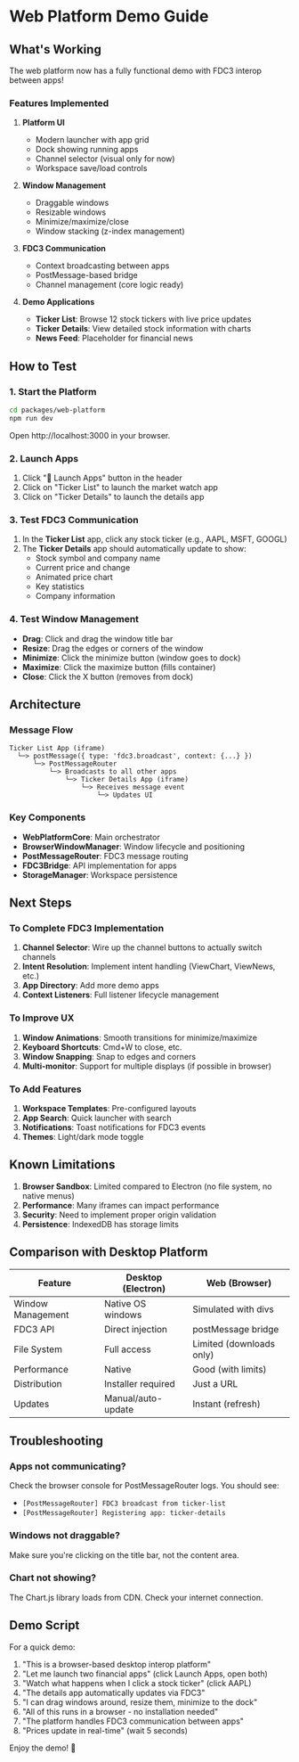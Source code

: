 # Web Platform Demo Guide

## What's Working

The web platform now has a fully functional demo with FDC3 interop between apps!

### Features Implemented

1. **Platform UI**
   - Modern launcher with app grid
   - Dock showing running apps
   - Channel selector (visual only for now)
   - Workspace save/load controls

2. **Window Management**
   - Draggable windows
   - Resizable windows
   - Minimize/maximize/close
   - Window stacking (z-index management)

3. **FDC3 Communication**
   - Context broadcasting between apps
   - PostMessage-based bridge
   - Channel management (core logic ready)

4. **Demo Applications**
   - **Ticker List**: Browse 12 stock tickers with live price updates
   - **Ticker Details**: View detailed stock information with charts
   - **News Feed**: Placeholder for financial news

## How to Test

### 1. Start the Platform

```bash
cd packages/web-platform
npm run dev
```

Open http://localhost:3000 in your browser.

### 2. Launch Apps

1. Click "📱 Launch Apps" button in the header
2. Click on "Ticker List" to launch the market watch app
3. Click on "Ticker Details" to launch the details app

### 3. Test FDC3 Communication

1. In the **Ticker List** app, click any stock ticker (e.g., AAPL, MSFT, GOOGL)
2. The **Ticker Details** app should automatically update to show:
   - Stock symbol and company name
   - Current price and change
   - Animated price chart
   - Key statistics
   - Company information

### 4. Test Window Management

- **Drag**: Click and drag the window title bar
- **Resize**: Drag the edges or corners of the window
- **Minimize**: Click the minimize button (window goes to dock)
- **Maximize**: Click the maximize button (fills container)
- **Close**: Click the X button (removes from dock)

## Architecture

### Message Flow

```
Ticker List App (iframe)
  └─> postMessage({ type: 'fdc3.broadcast', context: {...} })
      └─> PostMessageRouter
          └─> Broadcasts to all other apps
              └─> Ticker Details App (iframe)
                  └─> Receives message event
                      └─> Updates UI
```

### Key Components

- **WebPlatformCore**: Main orchestrator
- **BrowserWindowManager**: Window lifecycle and positioning
- **PostMessageRouter**: FDC3 message routing
- **FDC3Bridge**: API implementation for apps
- **StorageManager**: Workspace persistence

## Next Steps

### To Complete FDC3 Implementation

1. **Channel Selector**: Wire up the channel buttons to actually switch channels
2. **Intent Resolution**: Implement intent handling (ViewChart, ViewNews, etc.)
3. **App Directory**: Add more demo apps
4. **Context Listeners**: Full listener lifecycle management

### To Improve UX

1. **Window Animations**: Smooth transitions for minimize/maximize
2. **Keyboard Shortcuts**: Cmd+W to close, etc.
3. **Window Snapping**: Snap to edges and corners
4. **Multi-monitor**: Support for multiple displays (if possible in browser)

### To Add Features

1. **Workspace Templates**: Pre-configured layouts
2. **App Search**: Quick launcher with search
3. **Notifications**: Toast notifications for FDC3 events
4. **Themes**: Light/dark mode toggle

## Known Limitations

1. **Browser Sandbox**: Limited compared to Electron (no file system, no native menus)
2. **Performance**: Many iframes can impact performance
3. **Security**: Need to implement proper origin validation
4. **Persistence**: IndexedDB has storage limits

## Comparison with Desktop Platform

| Feature | Desktop (Electron) | Web (Browser) |
|---------|-------------------|---------------|
| Window Management | Native OS windows | Simulated with divs |
| FDC3 API | Direct injection | postMessage bridge |
| File System | Full access | Limited (downloads only) |
| Performance | Native | Good (with limits) |
| Distribution | Installer required | Just a URL |
| Updates | Manual/auto-update | Instant (refresh) |

## Troubleshooting

### Apps not communicating?

Check the browser console for PostMessageRouter logs. You should see:
- `[PostMessageRouter] FDC3 broadcast from ticker-list`
- `[PostMessageRouter] Registering app: ticker-details`

### Windows not draggable?

Make sure you're clicking on the title bar, not the content area.

### Chart not showing?

The Chart.js library loads from CDN. Check your internet connection.

## Demo Script

For a quick demo:

1. "This is a browser-based desktop interop platform"
2. "Let me launch two financial apps" (click Launch Apps, open both)
3. "Watch what happens when I click a stock ticker" (click AAPL)
4. "The details app automatically updates via FDC3"
5. "I can drag windows around, resize them, minimize to the dock"
6. "All of this runs in a browser - no installation needed"
7. "The platform handles FDC3 communication between apps"
8. "Prices update in real-time" (wait 5 seconds)

Enjoy the demo! 🚀
